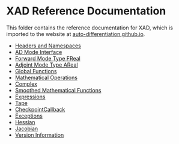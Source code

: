 # XAD Reference Documentation

This folder contains the reference documentation for XAD,
which is imported to the website at [auto-differentiation.github.io](https://auto-differentiation.github.io).

*   [Headers and Namespaces](ref/headers.md)
*   [AD Mode Interface](ref/interface.md)
*   [Forward Mode Type FReal](ref/freal.md)
*   [Adjoint Mode Type AReal](ref/areal.md)
*   [Global Functions](ref/global.md)
*   [Mathematical Operations](ref/math.md)
*   [Complex](ref/complex.md)
*   [Smoothed Mathematical Functions](ref/smooth-math.md)
*   [Expressions](ref/expressions.md)
*   [Tape](ref/tape.md)
*   [CheckpointCallback](ref/chkpt_cb.md)
*   [Exceptions](ref/exceptions.md)
*   [Hessian](ref/hessian.md)
*   [Jacobian](ref/jacobian.md)
*   [Version Information](ref/version.md)
